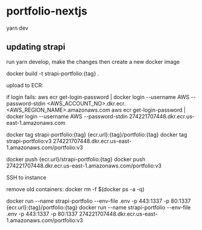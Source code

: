 # portfolio-nextjs

yarn dev
 
## updating strapi

run yarn develop, make the changes then create a new docker image

docker build -t strapi-portfolio:{tag} . 

upload to ECR: 

if login fails:
aws ecr get-login-password | docker login --username AWS --password-stdin <AWS_ACCOUNT_NO>.dkr.ecr.<AWS_REGION_NAME>.amazonaws.com
aws ecr get-login-password | docker login --username AWS --password-stdin 274221707448.dkr.ecr.us-east-1.amazonaws.com

docker tag strapi-portfolio:{tag} {ecr.url}:{tag}/portfolio:{tag}
docker tag strapi-portfolio:v3 274221707448.dkr.ecr.us-east-1.amazonaws.com/portfolio:v3

docker push {ecr.url}/strapi-portfolio:{tag}
docker push 274221707448.dkr.ecr.us-east-1.amazonaws.com/portfolio:v3

SSH to instance

remove old containers:  docker rm -f $(docker ps -a -q)

docker run --name strapi-portfolio  --env-file .env -p 443:1337 -p 80:1337 {ecr.url}:{tag}/portfolio:{tag}
docker run --name strapi-portfolio  --env-file .env -p 443:1337 -p 80:1337 274221707448.dkr.ecr.us-east-1.amazonaws.com/portfolio:v3

